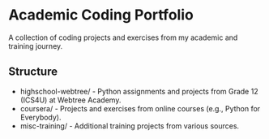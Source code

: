 # Academic Coding Portfolio

A collection of coding projects and exercises from my academic and training journey.

## Structure
- highschool-webtree/ - Python assignments and projects from Grade 12 (ICS4U) at Webtree Academy.
- coursera/ - Projects and exercises from online courses (e.g., Python for Everybody).
- misc-training/ - Additional training projects from various sources.
